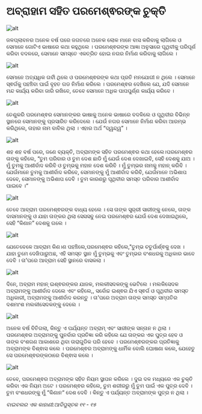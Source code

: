 # ଅବ୍ରାହାମ ସହିତ ପରମେଶ୍ଵରଙ୍କ ଚୁକ୍ତି

![alt](https://cdn.door43.org/obs/jpg/360px/obs-en-04-01.jpg?direct&)

ଜଳପ୍ଲାବନର ଅନେକ ବର୍ଷ ପରେ ଜଗତରେ ଅନେକ ଲୋକ ମାନେ ବାସ କରିବାକୁ ଲାଗିଲେ ଓ ସେମାନେ ଗୋଟିଏ ଭାଷାରେ କଥା କହୁଥିଲେ । ପରମେଶ୍ଵରଙ୍କ ଆଜ୍ଞା ଅନୁସାରେ ପୃଥିବୀକୁ ପରିପୂର୍ଣ କରିବା ବଦଳରେ, ସେମାନେ ସମସ୍ତେ ଏକତ୍ରିତ ହୋଇ ନଗର ନିର୍ମାଣ କରିବାକୁ ଲାଗିଲେ । 

![alt](https://cdn.door43.org/obs/jpg/360px/obs-en-04-02.jpg?direct&)

ସେମାନେ ଅତ୍ୟଧିକ ଗର୍ବୀ ଥିଲେ ଓ ପରମେଶ୍ଵରଙ୍କ କଥା ପ୍ରତି ମନଯୋଗୀ ନ ଥିଲେ । ସେମାନେ ସ୍ଵର୍ଗକୁ ପହଞ୍ଚିବା ପାଇଁ ବୃହତ ଗଡ ନିର୍ମାଣ କରିଲେ । ପରମେଶ୍ଵର ଦେଖିଲେ ଯେ, ଯଦି ସେମାନେ ମନ୍ଦ କାର୍ଯ୍ୟ କରିବା ଜାରି ରଖିବେ, ତେବେ ସେମାନେ ଅଧିକ ପାପପୁର୍ଣ୍ଣ କାର୍ଯ୍ୟ କରିବେ । 

![alt](https://cdn.door43.org/obs/jpg/360px/obs-en-04-03.jpg?direct&)

ତେଣୁକରି ପରମେଶ୍ଵର ସେମାନଙ୍କର ଭାଷାକୁ ଅନେକ ଭାଷାରେ ବଦଳିଲେ ଓ ପୃଥିବୀର ବିଭିନ୍ନ ସ୍ଥାନରେ ସେମାନଙ୍କୁ ପ୍ରସାରିତ କରିଦେଲେ ।  ଯେଉଁ ନଗର ସେମାନେ ନିର୍ମାଣ କରିବା ଆରମ୍ଭ କରିଥିଲେ, ତାହାର ନାମ ବାବିଲ ଥିଲା । ଏହାର ଅର୍ଥ “ଦ୍ୱନ୍ଦ୍ୱ” । 

![alt](https://cdn.door43.org/obs/jpg/360px/obs-en-04-04.jpg?direct&)

ଶହ ଶହ ବର୍ଷ ପରେ, ଜଣେ ବ୍ୟକ୍ତି, ଅବ୍ରାମଙ୍କ ସହିତ ପରମେଶ୍ଵର କଥା ହେଲେ।ପରମେଶ୍ଵର ତାଙ୍କୁ କହିଲେ, “ତୁମ ପରିବାର ଓ ତୁମ ଦେଶ ଛାଡି ମୁଁ ଯେଉଁ ଦେଶ ଦେଖାଇବି, ସେହି ଦେଶକୁ ଯାଅ । ମୁଁ ତୁମକୁ ଆଶୀର୍ବାଦ କରିବି ଓ ତୁମ୍ଭକୁ ମହାନ ଦେଶ କରିବି । ମୁଁ ତୁମ୍ଭର ନାମକୁ ମହାନ୍ କରିବି । ଯେଉଁମାନେ ତୁମକୁ ଆଶୀର୍ବାଦ କରିବେ, ସେମାନଙ୍କୁ ମୁଁ ଆଶୀର୍ବାଦ କରିବି, ଯେଉଁମାନେ ଅଭିଶାପ ଦେବେ, ସେମାନଙ୍କୁ ଅଭିଶାପ ଦେବି  । ତୁମ କାରଣରୁ ପୃଥିବୀର ସମସ୍ତ ପରିବାର ଆଶୀର୍ବାଦ ପାଇବେ ।“

![alt](https://cdn.door43.org/obs/jpg/360px/obs-en-04-05.jpg?direct&)

ତେବେ ଆବ୍ରାମ ପରମେଶ୍ଵରଙ୍କ ବାଧ୍ୟ ହେଲେ । ସେ ତାଙ୍କ ସ୍ତ୍ର୍ରୀ ସାରୀଙ୍କୁ ନେଲେ, ତାଙ୍କ ଦାସମାନଙ୍କୁ ଓ ଯାହା ତାଙ୍କର ଥିଲା ସେସସବୁ ନେଇ ପରମେଶ୍ଵର ଯେଉଁ ଦେଶ ଦେଖାଇଥିଲେ, ସେହି “କିଣାନ” ଦେଶକୁ ଗଲେ । 

![alt](https://cdn.door43.org/obs/jpg/360px/obs-en-04-06.jpg?direct&)

ଯେତେବେଳେ ଆବ୍ରାମ କିଣ।ଣ ପହଞ୍ଚିଲେ,ପରମେଶ୍ଵର କହିଲେ,"ତୁମ୍ଭ ଚତୁର୍ପାର୍ଶ୍ଵକୁ ଦେଖ । ଯାହା ତୁମେ ଦେଖିପାରୁଅଛ, ଏହି ସମସ୍ତ ସ୍ଥାନ ମୁଁ ତୁମ୍ଭକୁ ଏବଂ ତୁମ୍ଭର ବଂଶଧରକୁ ଅଧିକାର ଭାବେ ଦେବି । ତା’ପରେ ଆବ୍ରାମ ସେହି ସ୍ଥାନରେ ବାସକଲା । 

![alt](https://cdn.door43.org/obs/jpg/360px/obs-en-04-07.jpg?direct&)

ଦିନେ, ଅବ୍ରାମ ମହାନ୍ ଇଶ୍ଵରଙ୍କର ଯାଜକ, ମଲକୀସଦକଙ୍କୁ  ଭେଟିଲେ । ମଲକିସେଦକ ଅବ୍ରାମଙ୍କୁ ଆଶୀର୍ବାଦ ଦେଲେ ଏବଂ କହିଲେ,, ସର୍ବୋଚ୍ଚ ଇଶ୍ଵର ଯିଏ ସ୍ଵର୍ଗ ଓ ପୃଥିବୀର ସମସ୍ତ ଅଧିକାରୀ, ଅବ୍ରାମଙ୍କୁ ଆଶୀର୍ବାଦ କରନ୍ତୁ । ତା’ପରେ ଅବ୍ରାମ ତାଙ୍କ ସମସ୍ତ ସମ୍ପତିର ଦଶମାଂଶ ମଲକୀସେଦକଙ୍କୁ ଦେଲେ । 

![alt](https://cdn.door43.org/obs/jpg/360px/obs-en-04-08.jpg?direct&)

ଅନେକ ବର୍ଷ ବିତିଗଲା, କିନ୍ତୁ ଏ ପର୍ଯ୍ୟନ୍ତ ଅବ୍ରାମ୍ ଏବଂ ସାରୀଙ୍କ ସନ୍ତାନ ନ ଥିଲା ।ପରମେଶ୍ଵର ଅବ୍ରାମଙ୍କୁ ପୁନର୍ବାର ପ୍ରତିଜ୍ଞା କରି କହିଲେ ଯେ ତାଙ୍କର ଏକ ପୁତ୍ର ହେବ ଓ ତାଙ୍କ ବଂଶଗଣ ଆକାଶରେ ଥିବା ତାରାଗୁଡିକ ପରି ହେବେ । ପରମେଶ୍ଵରଙ୍କର ପ୍ରତିଜ୍ଞାକୁ ଅବ୍ରାମଙ୍କ ବିଶ୍ଵାସ କଲେ । ପରମେଶ୍ଵର ଅବ୍ରାମଙ୍କୁ ଧାର୍ମିକ ବୋଲି ଘୋଷଣା କଲେ, ଯେହେତୁ ସେ ପରମେଶ୍ଵରଙ୍କଠାରେ ବିଶ୍ଵାସ କଲେ । 

![alt](https://cdn.door43.org/obs/jpg/360px/obs-en-04-09.jpg?direct&)

ତେବେ, ପରମେଶ୍ଵର ଅବ୍ରାମଙ୍କ ସହିତ ନିୟମ ସ୍ଥାପନ କରିଲେ । ଦୁଇ ଦଳ ମଧ୍ୟରେ ଏକ ଚୁକ୍ତି କରିବା ଏକ ନିୟମ ଅଟେ । ପରମେଶ୍ଵର କହିଲେ, ତୁମ ଶରୀରରୁ ମୁଁ ତୁମ ପାଇଁ ଏକ ପୁତ୍ର ଦେବି । ତୁମ ବଂଶଧରଙ୍କୁ ମୁଁ “କିଣାନ“ ଦେଶ ଦେବି । କିନ୍ତୁ ଏ ପର୍ଯ୍ୟନ୍ତ ଅବ୍ରାମଙ୍କ ପୁତ୍ର ନ ଥିଲା । 

_ବାଇବଲର ଏକ କାହାଣୀ:ଆଦିପୁସ୍ତକ ୧୧ - ୧୫_